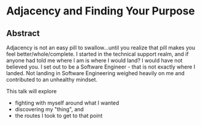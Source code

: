 # Adjacency and Finding Your Purpose

## Abstract

Adjacency is not an easy pill to swallow...until you realize that pill makes you feel better/whole/complete. I started in the technical support realm, and if anyone had told me where I am is where I would land? I would have not believed you. I set out to be a Software Engineer - that is not exactly where I landed. Not landing in Software Engineering weighed heavily on me and contributed to an unhealthy mindset.

This talk will explore

- fighting with myself around what I wanted
- discovering my "thing", and
- the routes I took to get to that point
